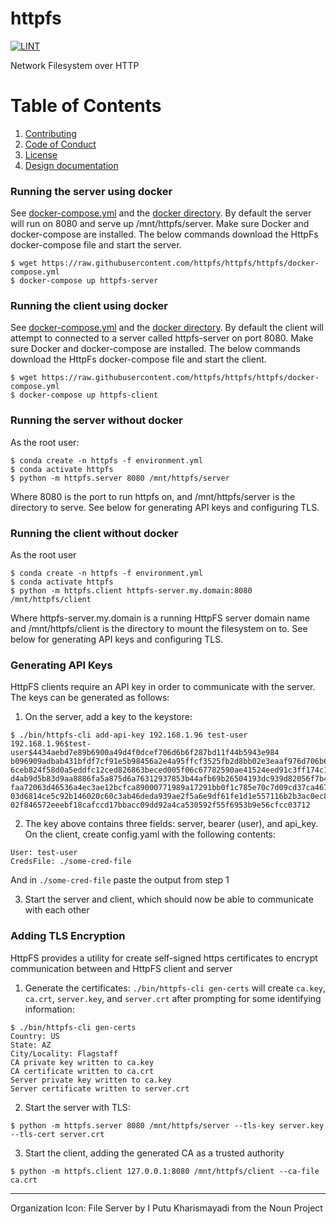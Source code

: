 # httpfs
[![LINT](https://github.com/httpfs/httpfs/workflows/LINT/badge.svg?event=push)](https://github.com/httpfs/httpfs/actions?query=workflow%3ALINT)

Network Filesystem over HTTP

# Table of Contents
1. [Contributing](./CONTRIBUTING.md)
2. [Code of Conduct](./CODE_OF_CONDUCT.md)
3. [License](./LICENSE)
4. [Design documentation](./docs/)

### Running the server using docker
See [docker-compose.yml](./docker-compose.yml) and the [docker directory](./docker/).
By default the server will run on 8080 and serve up /mnt/httpfs/server. Make sure
Docker and docker-compose are installed. The below commands download the HttpFs
docker-compose file and start the server.
```shell script
$ wget https://raw.githubusercontent.com/httpfs/httpfs/httpfs/docker-compose.yml
$ docker-compose up httpfs-server
```

### Running the client using docker
See [docker-compose.yml](./docker-compose.yml) and the [docker directory](./docker/).
By default the client will attempt to connected to a server called 
httpfs-server on port 8080. Make sure Docker and docker-compose are installed.
The below commands download the HttpFs docker-compose file and start the client.
```shell script
$ wget https://raw.githubusercontent.com/httpfs/httpfs/httpfs/docker-compose.yml
$ docker-compose up httpfs-client
```

### Running the server without docker
As the root user:
```shell script
$ conda create -n httpfs -f environment.yml
$ conda activate httpfs
$ python -m httpfs.server 8080 /mnt/httpfs/server
```
Where 8080 is the port to run httpfs on, and /mnt/httpfs/server is the directory
to serve. See below for generating API keys and configuring TLS.

### Running the client without docker
As the root user
```shell script
$ conda create -n httpfs -f environment.yml
$ conda activate httpfs
$ python -m httpfs.client httpfs-server.my.domain:8080 /mnt/httpfs/client
```
Where httpfs-server.my.domain is a running HttpFS server domain name
and /mnt/httpfs/client is the directory to mount the filesystem on to.
See below for generating API keys and configuring TLS.

### Generating API Keys
HttpFS clients require an API key in order to communicate with the server.
The keys can be generated as follows:

1. On the server, add a key to the keystore:
```shell script
$ ./bin/httpfs-cli add-api-key 192.168.1.96 test-user
192.168.1.96$test-user$4434aebd7e89b6900a49d4f0dcef706d6b6f287bd11f44b5943e984
b096909adbab431bfdf7cf91e5b98456a2e4a95ffcf3525fb2d8bb02e3eaaf976d706b687f6b1c
6ceb824f58d0a5eddfc12ced826863beced005f06c67782590ae41524eed91c3ff174c1c78a062
d4ab9d5b83d9aa8886fa5a875d6a76312937853b44afb69b26504193dc939d82056f7b4321f6cb
faa72063d46536a4ec3ae12bcfca89000771989a17291bb0f1c785e70c7d09cd37ca467866e23c
03d6814ce5c92b146020c60c3ab46deda939ae2f5a6e9df61fe1d1e557116b2b3ac0ec8037ec1f
02f846572eeebf18cafccd17bbacc09dd92a4ca530592f55f6953b9e56cfcc03712
```

2. The key above contains three fields: server, bearer (user), and api_key.
On the client, create config.yaml with the following contents:
```shell script
User: test-user
CredsFile: ./some-cred-file
```
And in `./some-cred-file` paste the output from step 1

3. Start the server and client, which should now be able to communicate with
each other

### Adding TLS Encryption
HttpFS provides a utility for create self-signed https certificates to encrypt
communication between and HttpFS client and server

1. Generate the certificates: `./bin/httpfs-cli gen-certs` will create `ca.key`,
`ca.crt`, `server.key`, and `server.crt` after prompting for some identifying
information:
```shell script
$ ./bin/httpfs-cli gen-certs
Country: US
State: AZ
City/Locality: Flagstaff
CA private key written to ca.key
CA certificate written to ca.crt
Server private key written to ca.key
Server certificate written to server.crt
```

2. Start the server with TLS:
```shell script
$ python -m httpfs.server 8080 /mnt/httpfs/server --tls-key server.key --tls-cert server.crt
```

3. Start the client, adding the generated CA as a trusted authority
```shell script
$ python -m httpfs.client 127.0.0.1:8080 /mnt/httpfs/client --ca-file ca.crt
```

---
Organization Icon: File Server by I Putu Kharismayadi from the Noun Project
